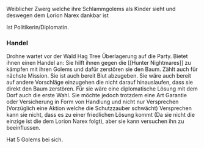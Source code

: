 Weiblicher Zwerg welche ihre Schlammgolems als Kinder sieht und deswegen dem Lorion Narex dankbar ist

Ist Politikerin/Diplomatin.

### Handel 
Drohne wartet vor der Wald Hag Tree Überlagerung auf die Party.
Bietet ihnen einen Handel an:
Sie hilft ihnen gegen die [[Hunter Nightmares]] zu kämpfen mit ihren Golems und dafür zerstören sie den Baum. Zählt auch für nächste Mission.
Sie ist auch bereit Blut abzugeben.
Sie wäre auch bereit auf andere Vorschläge einzugehen die nicht darauf hinauslaufen, dass sie direkt den Baum zerstören. Für sie wäre eine diplomatische Lösung mit dem Dorf auch die erste Wahl. Sie möchte jedoch trotzdem eine Art Garantie oder Versicherung in Form von Handlung und nicht nur Versprechen (Vorzüglich eine Aktion welche die Schutzzauber schwächt)
Versprechen kann sie nicht, dass es zu einer friedlichen Lösung kommt (Da sie nicht die einzige ist die dem Lorion Narex folgt), aber sie kann versuchen ihn zu beeinflussen. 


Hat 5 Golems bei sich.
